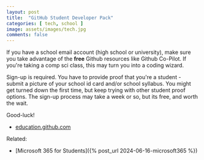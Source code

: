 ```yaml
---
layout: post
title:  "GitHub Student Developer Pack"
categories: [ tech, school ]
image: assets/images/tech.jpg
comments: false
---
```


If you have a school email account (high school or university), make sure you take advantage of the **free** Github resources like Github Co-Pilot.  If you're taking a comp sci class, this may turn you into a coding wizard.

Sign-up is required.  You have to provide proof that you're a student - submit a picture of your school id card and/or school syllabus. You might get turned down the first time, but keep trying with other student proof options. The sign-up process may take a week or so, but its free, and worth the wait.

Good-luck!


- [education.github.com](https://education.github.com/pack)


Related:
 - [Microsoft 365 for Students]({% post_url 2024-06-16-microsoft365 %})





